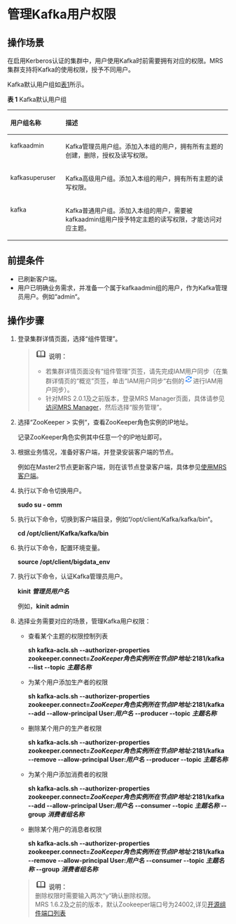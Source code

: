 # 管理Kafka用户权限<a name="ZH-CN_TOPIC_0173178168"></a>

## 操作场景<a name="se728d030bf0f499989fe2e36267d8a4a"></a>

在启用Kerberos认证的集群中，用户使用Kafka时前需要拥有对应的权限。MRS集群支持将Kafka的使用权限，授予不同用户。

Kafka默认用户组如[表1](#t5ed4e7771fac4113ad733d56146a3b07)所示。

**表 1**  Kafka默认用户组

<a name="t5ed4e7771fac4113ad733d56146a3b07"></a>
<table><thead align="left"><tr id="r076853725c81491db89e57a4219e1eb8"><th class="cellrowborder" valign="top" width="25%" id="mcps1.2.3.1.1"><p id="a1c64627b000143f5816333b8e6e9f12f"><a name="a1c64627b000143f5816333b8e6e9f12f"></a><a name="a1c64627b000143f5816333b8e6e9f12f"></a><strong id="abc8c5f4cc5b346f19c8bcf06a11a4550"><a name="abc8c5f4cc5b346f19c8bcf06a11a4550"></a><a name="abc8c5f4cc5b346f19c8bcf06a11a4550"></a>用户组名称</strong></p>
</th>
<th class="cellrowborder" valign="top" width="75%" id="mcps1.2.3.1.2"><p id="a57b26b6571eb4b89956de7fca6e77437"><a name="a57b26b6571eb4b89956de7fca6e77437"></a><a name="a57b26b6571eb4b89956de7fca6e77437"></a><strong id="a0ff4672a60834b258e5f7dc59ed138a6"><a name="a0ff4672a60834b258e5f7dc59ed138a6"></a><a name="a0ff4672a60834b258e5f7dc59ed138a6"></a>描述</strong></p>
</th>
</tr>
</thead>
<tbody><tr id="r414ece5231214e59807da3d66140d6ed"><td class="cellrowborder" valign="top" width="25%" headers="mcps1.2.3.1.1 "><p id="a2afbbea3ec4343ab8cae589a41d39de9"><a name="a2afbbea3ec4343ab8cae589a41d39de9"></a><a name="a2afbbea3ec4343ab8cae589a41d39de9"></a>kafkaadmin</p>
</td>
<td class="cellrowborder" valign="top" width="75%" headers="mcps1.2.3.1.2 "><p id="a8837e02cee8c4e289282d8ddc9e40a9a"><a name="a8837e02cee8c4e289282d8ddc9e40a9a"></a><a name="a8837e02cee8c4e289282d8ddc9e40a9a"></a>Kafka管理员用户组。添加入本组的用户，拥有所有主题的创建，删除，授权及读写权限。</p>
</td>
</tr>
<tr id="r4c54cddfd5bf4f7185beebba3b0abba7"><td class="cellrowborder" valign="top" width="25%" headers="mcps1.2.3.1.1 "><p id="ab2cd4dbea3184549b76509057a1f2789"><a name="ab2cd4dbea3184549b76509057a1f2789"></a><a name="ab2cd4dbea3184549b76509057a1f2789"></a>kafkasuperuser</p>
</td>
<td class="cellrowborder" valign="top" width="75%" headers="mcps1.2.3.1.2 "><p id="aab404a111ec7473594a1ce99c4aa29d4"><a name="aab404a111ec7473594a1ce99c4aa29d4"></a><a name="aab404a111ec7473594a1ce99c4aa29d4"></a>Kafka高级用户组。添加入本组的用户，拥有所有主题的读写权限。</p>
</td>
</tr>
<tr id="ra0878debfa1f4e5f9aeee2270a86f301"><td class="cellrowborder" valign="top" width="25%" headers="mcps1.2.3.1.1 "><p id="aa07efdb47cd940638fa4dc5d7d90d5be"><a name="aa07efdb47cd940638fa4dc5d7d90d5be"></a><a name="aa07efdb47cd940638fa4dc5d7d90d5be"></a>kafka</p>
</td>
<td class="cellrowborder" valign="top" width="75%" headers="mcps1.2.3.1.2 "><p id="zh-cn_topic_0054328609_p85436155921"><a name="zh-cn_topic_0054328609_p85436155921"></a><a name="zh-cn_topic_0054328609_p85436155921"></a>Kafka普通用户组。添加入本组的用户，需要被kafkaadmin组用户授予特定主题的读写权限，才能访问对应主题。</p>
</td>
</tr>
</tbody>
</table>

## 前提条件<a name="sa4b650e4d82344e6adca63da0d91dc47"></a>

-   已刷新客户端。
-   用户已明确业务需求，并准备一个属于kafkaadmin组的用户，作为Kafka管理员用户。例如“admin“。

## 操作步骤<a name="sbb525980438c497999b816161b9eb948"></a>

1.  登录集群详情页面，选择“组件管理”。

    >![](public_sys-resources/icon-note.gif) **说明：**   
    >-   若集群详情页面没有“组件管理”页签，请先完成IAM用户同步（在集群详情页的“概览”页签，单击“IAM用户同步“右侧的![](figures/zh-cn_image_0207903633.png)进行IAM用户同步）。  
    >-   针对MRS 2.0.1及之前版本，登录MRS Manager页面，具体请参见[访问MRS Manager](访问MRS-Manager.md)，然后选择“服务管理”。  

2.  选择“ZooKeeper  \>  实例“，查看ZooKeeper角色实例的IP地址。

    记录ZooKeeper角色实例其中任意一个的IP地址即可。

3.  根据业务情况，准备好客户端，并登录安装客户端的节点。

    例如在Master2节点更新客户端，则在该节点登录客户端，具体参见[使用MRS客户端](使用MRS客户端.md)。

4.  执行以下命令切换用户。

    **sudo su - omm**

5.  执行以下命令，切换到客户端目录，例如“/opt/client/Kafka/kafka/bin“。

    **cd /opt/client/Kafka/kafka/bin**

6.  执行以下命令，配置环境变量。

    **source /opt/client/bigdata\_env**

7.  执行以下命令，认证Kafka管理员用户。

    **kinit** _**管理员用户名**_

    例如，**kinit admin**

8.  选择业务需要对应的场景，管理Kafka用户权限：

    -   查看某个主题的权限控制列表

        **sh kafka-acls.sh --authorizer-properties zookeeper.connect=_ZooKeeper角色实例所在节点IP地址_:2181/kafka --list --topic** _**主题名称**_

    -   为某个用户添加生产者的权限

        **sh kafka-acls.sh --authorizer-properties zookeeper.connect=**_**ZooKeeper角色实例所在节点IP地址**_**:2181/kafka --add --allow-principal User:**_**用户名**_ **--producer --topic** _**主题名称**_

    -   删除某个用户的生产者权限

        **sh kafka-acls.sh --authorizer-properties zookeeper.connect=**_**ZooKeeper角色实例所在节点IP地址**_**:2181/kafka --remove --allow-principal User:**_**用户名**_ **--producer --topic** _**主题名称**_

    -   为某个用户添加消费者的权限

        **sh kafka-acls.sh --authorizer-properties zookeeper.connect=**_**ZooKeeper角色实例所在节点IP地址**_**:2181/kafka --add --allow-principal User:**_**用户名**_ **--consumer --topic** _**主题名称**_ **--group** _**消费者组名称**_

    -   删除某个用户的消息者权限

        **sh kafka-acls.sh --authorizer-properties zookeeper.connect=**_**ZooKeeper角色实例所在节点IP地址**_**:2181/kafka --remove --allow-principal User:**_**用户名**_ **--consumer --topic** _**主题名称**_ **--group** _**消费者组名称**_

    >![](public_sys-resources/icon-note.gif) **说明：**   
    >删除权限时需要输入两次“y“确认删除权限。  
    >MRS 1.6.2及之前的版本，默认Zookeeper端口号为24002,详见[开源组件端口列表](开源组件端口列表.md)  



